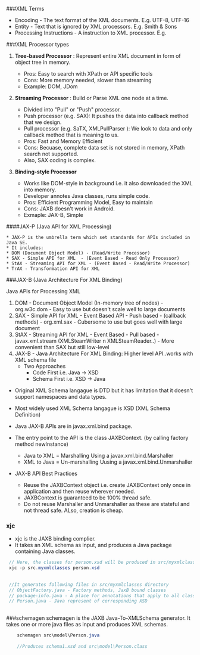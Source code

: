 ###XML Terms
* Encoding - The text format of the XML documents. E.g. UTF-8, UTF-16
* Entity - Text that is ignored by XML processors. E.g. Smith &amp; Sons
* Processing Instructions - A instruction to XML processor. E.g. <?xml-sytlesheet type="text/xsl" href="style.xsl" ?>


###XML Processor types
1. **Tree-based Processor** : Represent entire XML document in form of object tree in memory.
    * Pros: Easy to search with XPath or API specific tools
    * Cons: More memory needed, slower than streaming
    * Example: DOM, JDom

1. **Streaming Processor** : Build or Parse XML one node at a time.
    * Divided into "Pull" or "Push" processor.
    * Push processor (e.g. SAX): It pushes the data into callback method that we design.
    * Pull processor (e.g. SaTX, XMLPullParser ): We look to data and only callback method that is meaning to us.
    * Pros: Fast and Memory Efficient
    * Cons: Becuase, complete data set is not stored in memory, XPath search not supported.
    * Also, SAX coding is complex.
    
1. **Binding-style Processor**
    * Works like DOM-style in background i.e. it also downloaded the XML into memory.
    * Developer annotes Java classes, runs simple code.
    * Pros: Efficient Programming Model, Easy to maintain
    * Cons: JAXB doesn't work in Android.
    * Exmaple: JAX-B, Simple 

####JAX-P (Java API for XML Processing)

	* JAX-P is the umbrella term which set standards for APIs included in Java SE.
	* It includes: 
	* DOM (Document Object Model) - (Read/Write Processor)
	* SAX - Simple API for XML  - (Event Based - Read Only Processor)
	* StAX - Streaming API for XML - (Event Based - Read/Write Processor)
	* TrAX - Transformation API for XML 
	
###JAX-B (Java Architecture For XML Binding)

Java APIs for Processing XML
1. DOM - Document Object Model (In-memory tree of nodes) - org.w3c.dom - Easy to use but doesn't scale well to large documents
1. SAX - Simple API for XML	- Event Based API - Push based - (callback methods) -  org.xml.sax - Cubersome to use but goes well with large document
1. StAX - Streaming API for XML - Event Based - Pull based - javax.xml.stream (XMLSteamWriter n XMLSteamReader..) - More convenient than SAX but still low-level
1. JAX-B - Java Architecture For XML Binding: Higher level API..works with XML schema file
     * Two Approaches 
          * Code First i.e. Java -> XSD
          * Schema First i.e. XSD -> Java


- Original XML Schema langague is DTD but it has limitation that it doesn't support namespaces and data types.
- Most widely used XML Schema langague is XSD (XML Schema Definition)


- Java JAX-B APIs are in javax.xml.bind package. 
- The entry point to the API is the class JAXBContext. (by calling factory method newInstance)
     * Java to XML = Marshalling 
		Using a javax.xml.bind.Marshaller
     * XML to Java = Un-marshalling
		Uusing a javax.xml.bind.Unmarshaller

		
- JAX-B API Best Practices
     * Reuse the JAXBContext object i.e. create JAXBContext only once in application and then reuse wherever needed.
     * JAXBContext is guaranteed to be 100% thread safe.
     * Do not reuse Marshaller and Unmarshaller as these are stateful and not thread safe. ALso, creation is cheap.

### xjc
* xjc is the JAXB binding complier.
* It takes an XML schema as input, and produces a Java package containing Java classes.

```java
 // Here, the classes for person.xsd will be produced in src/myxmlclasses package
 xjc -p src.myxmlclasses person.xsd
 
 
 //It generates following files in src/myxmlclasses directory
 // ObjectFactory.java - Factory methods, JaxB bound classes
 // package-info.java - A place for annotations that apply to all classes in a package
 // Person.java - Java represent of corresponding XSD 
 
```

###schemagen
schemagen is the JAXB Java-To-XMLSchema generator. It takes one or more java files as input and produces XML schemas.

```java
	schemagen src\model\Person.java
	
	//Produces schema1.xsd and src\model\Person.class
```

